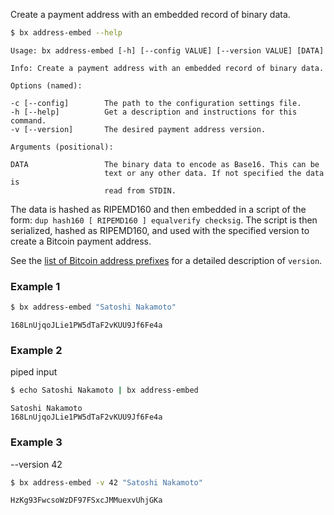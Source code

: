 Create a payment address with an embedded record of binary data. 
```sh
$ bx address-embed --help
```
```
Usage: bx address-embed [-h] [--config VALUE] [--version VALUE] [DATA]   

Info: Create a payment address with an embedded record of binary data.   

Options (named):

-c [--config]        The path to the configuration settings file.        
-h [--help]          Get a description and instructions for this command.
-v [--version]       The desired payment address version.                

Arguments (positional):

DATA                 The binary data to encode as Base16. This can be    
                     text or any other data. If not specified the data is
                     read from STDIN.
```
The data is hashed as RIPEMD160 and then embedded in a script of the form: `dup hash160 [ RIPEMD160 ] equalverify checksig`. The script is then serialized, hashed as RIPEMD160, and used with the specified version to create a Bitcoin payment address.

See the [list of Bitcoin address prefixes](https://en.bitcoin.it/wiki/List_of_address_prefixes) for a detailed description of `version`.
### Example 1
```sh
$ bx address-embed "Satoshi Nakamoto"
```
```
168LnUjqoJLie1PW5dTaF2vKUU9Jf6Fe4a
```
### Example 2
piped input
```sh
$ echo Satoshi Nakamoto | bx address-embed
```
```
Satoshi Nakamoto 
168LnUjqoJLie1PW5dTaF2vKUU9Jf6Fe4a
```
### Example 3
--version 42
```sh
$ bx address-embed -v 42 "Satoshi Nakamoto"
```
```
HzKg93FwcsoWzDF97FSxcJMMuexvUhjGKa
```